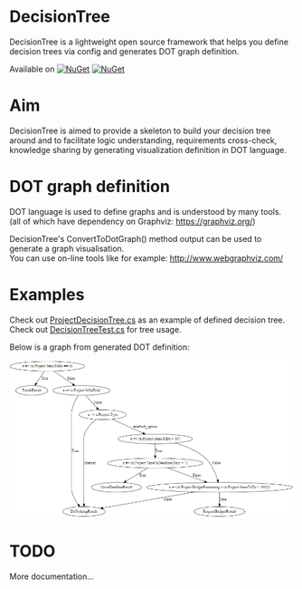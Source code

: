 # DecisionTree

DecisionTree is a lightweight open source framework that helps you define decision trees via config and generates DOT graph definition.<br>

Available on [![NuGet](https://img.shields.io/nuget/v/DecisionTree.svg)](https://www.nuget.org/packages/DecisionTree/) [![NuGet](https://img.shields.io/npm/l/express.svg)](https://github.com/Smrecz/DecisionTree/blob/master/LICENSE)<br>
# Aim

DecisionTree is aimed to provide a skeleton to build your decision tree around and to facilitate logic understanding, requirements cross-check, knowledge sharing by generating visualization definition in DOT language.<br>

# DOT graph definition
DOT language is used to define graphs and is understood by many tools.<br>
(all of which have dependency on Graphviz: https://graphviz.org/)<br>

DecisionTree's ConvertToDotGraph() method output can be used to generate a graph visualisation.<br>
You can use on-line tools like for example: http://www.webgraphviz.com/<br>

# Examples
Check out [ProjectDecisionTree.cs](https://github.com/Smrecz/DecisionTree/blob/master/DecisionTree.Tests/Tree/ProjectDecisionTree.cs) as an example of defined decision tree.<br>
Check out [DecisionTreeTest.cs](https://github.com/Smrecz/DecisionTree/blob/master/DecisionTree.Tests/DecisionTreeTest.cs) for tree usage.<br>

Below is a graph from generated DOT definition:<br>

![ProjectDecisionTree Graph](https://github.com/Smrecz/DecisionTree/blob/master/ProjectDecisionTree.png)

# TODO
More documentation...
